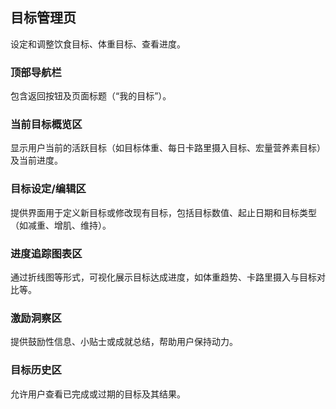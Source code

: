 ## 目标管理页
设定和调整饮食目标、体重目标、查看进度。

### 顶部导航栏
包含返回按钮及页面标题（“我的目标”）。
### 当前目标概览区
显示用户当前的活跃目标（如目标体重、每日卡路里摄入目标、宏量营养素目标）及当前进度。
### 目标设定/编辑区
提供界面用于定义新目标或修改现有目标，包括目标数值、起止日期和目标类型（如减重、增肌、维持）。
### 进度追踪图表区
通过折线图等形式，可视化展示目标达成进度，如体重趋势、卡路里摄入与目标对比等。
### 激励洞察区
提供鼓励性信息、小贴士或成就总结，帮助用户保持动力。
### 目标历史区
允许用户查看已完成或过期的目标及其结果。